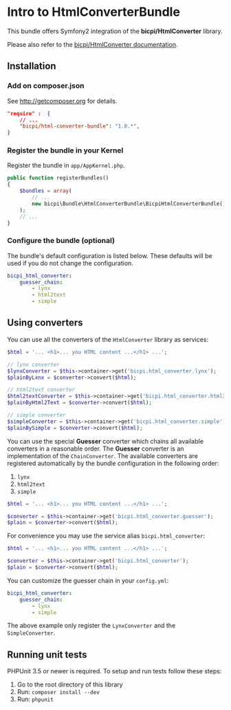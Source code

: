 # Intro to HtmlConverterBundle

This bundle offers Symfony2 integration of the **bicpi/HtmlConverter** library.

Please also refer to the [bicpi/HtmlConverter documentation](https://github.com/bicpi/HtmlConverter).

## Installation

### Add on composer.json

See http://getcomposer.org for details.

```json
"require" :  {
    // ...
    "bicpi/html-converter-bundle": "1.0.*",
}
```

### Register the bundle in your Kernel

Register the bundle in `app/AppKernel.php`.

```php
public function registerBundles()
{
    $bundles = array(
        // ...
        new bicpi\Bundle\HtmlConverterBundle\BicpiHtmlConverterBundle(),
    );
    // ...
}
```

### Configure the bundle (optional)

The bundle's default configuration is listed below. These defaults will be
used if you do not change the configuration.

```yml
bicpi_html_converter:
    guesser_chain:
        - lynx
        - html2text
        - simple
```

## Using converters

You can use all the converters of the `HtmlConverter` library as services:

```php
$html = '... <h1>... you HTML content ...</h1> ...';

// lynx converter
$lynxConverter = $this->container->get('bicpi.html_converter.lynx');
$plainByLxnx = $converter->convert($html);

// html2text converter
$html2textConverter = $this->container->get('bicpi.html_converter.html2text');
$plainByHtml2Text = $converter->convert($html);

// simple converter
$simpleConverter = $this->container->get('bicpi.html_converter.simple');
$plainBySimple = $converter->convert($html);
```
You can use the special **Guesser** converter which chains all available converters in a reasonable order. The
**Guesser** converter is an implementation of the `ChainConverter`. The available converters are registered
automatically by the bundle configuration in the following order:

1. `lynx`
2. `html2text`
3. `simple`

```php
$html = '... <h1>... you HTML content ...</h1> ...';

$converter = $this->container->get('bicpi.html_converter.guesser');
$plain = $converter->convert($html);
```

For convenience you may use the service alias `bicpi.html_converter`:

```php
$html = '... <h1>... you HTML content ...</h1> ...';

$converter = $this->container->get('bicpi.html_converter');
$plain = $converter->convert($html);
```

You can customize the guesser chain in your `config.yml`:

```yml
bicpi_html_converter:
    guesser_chain:
        - lynx
        - simple
```

The above example only register the `LynxConverter` and the `SimpleConverter`.

## Running unit tests

PHPUnit 3.5 or newer is required. To setup and run tests follow these steps:

1. Go to the root directory of this library
2. Run: `composer install --dev`
3. Run: `phpunit`

